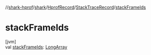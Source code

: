 //[shark-hprof](../../../../index.md)/[shark](../../index.md)/[HprofRecord](../index.md)/[StackTraceRecord](index.md)/[stackFrameIds](stack-frame-ids.md)

# stackFrameIds

[jvm]\
val [stackFrameIds](stack-frame-ids.md): [LongArray](https://kotlinlang.org/api/latest/jvm/stdlib/kotlin/-long-array/index.html)
